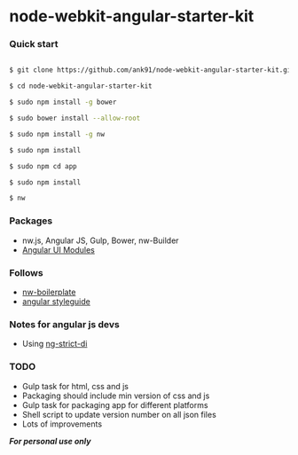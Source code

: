 # node-webkit-angular-starter-kit



### Quick start

```bash

$ git clone https://github.com/ank91/node-webkit-angular-starter-kit.git

$ cd node-webkit-angular-starter-kit

$ sudo npm install -g bower

$ sudo bower install --allow-root

$ sudo npm install -g nw

$ sudo npm install

$ sudo npm cd app

$ sudo npm install

$ nw

```

### Packages
* nw.js, Angular JS, Gulp, Bower, nw-Builder
* [Angular UI Modules](https://angular-ui.github.io/)

### Follows
* [nw-boilerplate](https://github.com/szwacz/nw-boilerplate) 
* [angular styleguide](https://github.com/johnpapa/angular-styleguide) 

### Notes for angular js devs
* Using [ng-strict-di](https://docs.angularjs.org/api/ng/directive/ngApp)

### TODO
* Gulp task for html, css and js
* Packaging should include min version of css and js 
* Gulp task for packaging app for different platforms
* Shell script to update version number on all json files
* Lots of improvements


***For personal use only***

